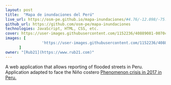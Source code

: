 ```yaml
---
layout: post
title:  "Mapa de inundaciones del Perú"
live_url: https://osm-pe.github.io/mapa-inundaciones/#4.76/-12.098/-75.560
github_url: https://github.com/osm-pe/mapa-inundaciones
technologies: JavaScript, HTML, CSS, etc.
cover: https://user-images.githubusercontent.com/1152236/40889081-0070c822-6726-11e8-9f87-f29b22a3a4fd.gif
images: [
                'https://user-images.githubusercontent.com/1152236/40889081-0070c822-6726-11e8-9f87-f29b22a3a4fd.gif'
      ]
owner: "[Rub21](https://www.rub21.com)"
---
```

A web application that allows reporting of flooded streets in Peru. Application adapted to face the Niño costero [Phenomenon crisis in 2017 in Peru.](https://es.wikipedia.org/wiki/Ni%C3%B1o_costero_(2016-2017))